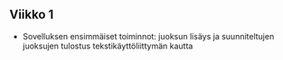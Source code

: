 ## Viikko 1

- Sovelluksen ensimmäiset toiminnot: juoksun lisäys ja suunniteltujen juoksujen tulostus tekstikäyttöliittymän kautta

